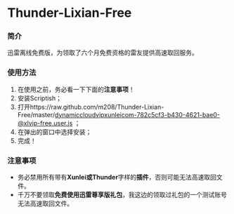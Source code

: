 Thunder-Lixian-Free
===================

### 简介

迅雷离线免费版，为领取了六个月免费资格的雷友提供高速取回服务。

### 使用方法

1. 在使用之前，务必看一下下面的**注意事项**！
2. 安装Scriptish；
2. 打开https://raw.github.com/m208/Thunder-Lixian-Free/master/dynamiccloudvipxunleicom-782c5cf3-b430-4621-bae0-@xlvip-free.user.js ；
3. 在弹出的窗口中选择安装；
4. 完成！

### 注意事项

* 务必禁用所有带有**Xunlei或Thunder**字样的**插件**，否则可能无法高速取回文件。
* 千万不要领取**免费使用迅雷尊享版礼包**，我这边的领取过礼包的一个测试账号无法高速取回文件。
